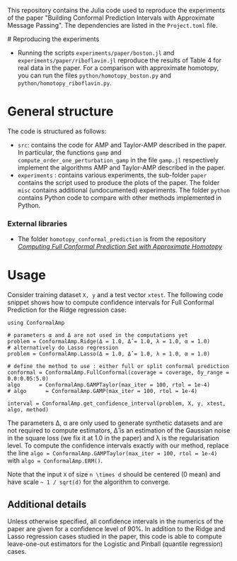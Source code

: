 This repository contains the Julia code used to reproduce the experiments of the paper "Building Conformal Prediction Intervals with Approximate Message Passing". The dependencies are listed in the `Project.toml` file.

# Reproducing the experiments 

* Running the scripts `experiments/paper/boston.jl` and `experiments/paper/riboflavin.jl` reproduce the results of Table 4 for real data in the paper. For a comparison with approximate homotopy, you can run the files `python/homotopy_boston.py` and `python/homotopy_riboflavin.py`. 

# General structure 

The code is structured as follows:

* `src`: contains the code for AMP and Taylor-AMP described in the paper. In particular, the functions `gamp` and `compute_order_one_perturbation_gamp` in the file `gamp.jl` respectively implement the algorithms AMP and Taylor-AMP described in the paper.
* `experiments` : contains various experiments, the sub-folder `paper` contains the script used to produce the plots of the paper. The folder `misc` contains additional (undocumented) experiments. The folder `python` contains Python code to compare with other methods implemented in Python.

### External libraries 

* The folder `homotopy_conformal_prediction` is from the repository [_Computing Full Conformal Prediction Set with Approximate Homotopy_](http://github.com/EugeneNdiaye/homotopy_conformal_prediction)

# Usage

Consider training dataset `X, y` and a test vector `xtest`. The following code snippet shows how to compute confidence intervals for Full Conformal Prediction for the Ridge regression case:

```
using ConformalAmp

# parameters α and Δ are not used in the computations yet 
problem = ConformalAmp.Ridge(Δ = 1.0, Δ̂ = 1.0, λ = 1.0, α = 1.0)
# alternatively do Lasso regression
problem = ConformalAmp.Lasso(Δ = 1.0, Δ̂ = 1.0, λ = 1.0, α = 1.0)

# define the method to use : either full or split conformal prediction
conformal = ConformalAmp.FullConformal(coverage = coverage, δy_range = 0.0:0.05:5.0)
algo      = ConformalAmp.GAMPTaylor(max_iter = 100, rtol = 1e-4)
# algo      = ConformalAmp.GAMP(max_iter = 100, rtol = 1e-4)

interval = ConformalAmp.get_confidence_interval(problem, X, y, xtest, algo, method)
```

The parameters Δ, α are only used to generate synthetic datasets and are not required to compute estimators, Δ̂ is an estimation of the Gaussian noise in the square loss (we fix it at 1.0 in the paper) and λ is the regularisation level. To compute the confidence intervals exactly with our method, replace the line `algo = ConformalAmp.GAMPTaylor(max_iter = 100, rtol = 1e-4)` with `algo = ConformalAmp.ERM()`.

Note that the input `X` of size `n \times d` should be centered (0 mean) and have scale `~ 1 / sqrt(d)` for the algorithm to converge.

## Additional details

Unless otherwise specified, all confidence intervals in the numerics of the paper are given for a confidence level of 90%. In addition to the Ridge and Lasso regression cases studied in the paper, this code is able to compute leave-one-out estimators for the Logistic and Pinball (quantile regression) cases.
